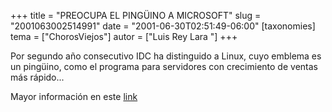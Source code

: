 +++
title = "PREOCUPA EL PINGÜINO A MICROSOFT"
slug = "2001063002514991"
date = "2001-06-30T02:51:49-06:00"
[taxonomies]
tema = ["ChorosViejos"]
autor = ["Luis Rey Lara "]
+++

Por segundo año consecutivo IDC ha distinguido a Linux, cuyo emblema es
un pingüino, como el programa para servidores con crecimiento de ventas
más rápido...

Mayor información en este
[link](http://www.terra.com.mx/noticias/articulo/070020/)
